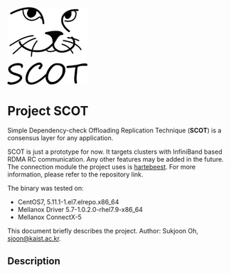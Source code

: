 <img src="scot-icon.png" alt="scot-icon" width="180"/>

# Project SCOT

<!-- github.com/sjoon-oh/scot
Author: Sukjoon Oh, sjoon@kaist.ac.kr -->

Simple Dependency-check Offloading Replication Technique (**SCOT**) is a consensus layer for any application.

SCOT is just a prototype for now. It targets clusters with InfiniBand based RDMA RC communication. Any other features may be added in the future. The connection module the project uses is [hartebeest](https://github.com/sjoon-oh/hartebeest). For more information, please refer to the repository link.

The binary was tested on:
- CentOS7, 5.11.1-1.el7.elrepo.x86_64
- Mellanox Driver 5.7-1.0.2.0-rhel7.9-x86_64
- Mellanox ConnectX-5

This document briefly describes the project. Author: Sukjoon Oh, [sjoon@kaist.ac.kr](mailto:sjoon@kaist.ac.kr).

## Description






